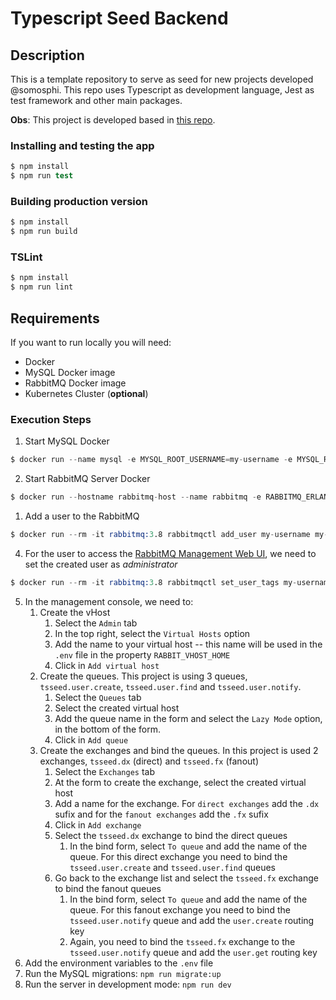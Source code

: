 # Typescript Seed Backend

## Description
This is a template repository to serve as seed for new projects developed @somosphi. This repo uses Typescript as development language, Jest as test framework and other main packages.

**Obs**: This project is developed based in [this repo](https://github.com/somosphi/node-ts-seed).

### Installing and testing the app

```s
$ npm install
$ npm run test
```

### Building production version
 
```s
$ npm install
$ npm run build
```

### TSLint

```s
$ npm install
$ npm run lint
```

## Requirements
If you want to run locally you will need:

- Docker
- MySQL Docker image
- RabbitMQ Docker image
- Kubernetes Cluster (**optional**)

### Execution Steps
1. Start MySQL Docker
```s
$ docker run --name mysql -e MYSQL_ROOT_USERNAME=my-username -e MYSQL_ROOT_PASSWORD=my-secret-pw -p 3306:3306 -d mysql:5.7
```

2. Start RabbitMQ Server Docker
```s
$ docker run --hostname rabbitmq-host --name rabbitmq -e RABBITMQ_ERLANG_COOKIE=my-cookie -p 15672:15672 -p 5672:5672 -d rabbitmq:3.8
```

1. Add a user to the RabbitMQ
```s
$ docker run --rm -it rabbitmq:3.8 rabbitmqctl add_user my-username my-password
```

4. For the user to access the [RabbitMQ Management Web UI](https://www.rabbitmq.com/management.html), we need to set the created user as *administrator*
```s
$ docker run --rm -it rabbitmq:3.8 rabbitmqctl set_user_tags my-username administrator
```

5. In the management console, we need to:
   1. Create the vHost
      1. Select the `Admin` tab
      2. In the top right, select the `Virtual Hosts` option
      3. Add the name to your virtual host -- this name will be used in the `.env` file in the property `RABBIT_VHOST_HOME`
      4. Click in `Add virtual host`
   3. Create the queues. This project is using 3 queues, `tsseed.user.create`, `tsseed.user.find` and `tsseed.user.notify`.
      1. Select the `Queues` tab
      2. Select the created virtual host
      3. Add the queue name in the form and select the `Lazy Mode` option, in the bottom of the form.
      4. Click in `Add queue`
   2. Create the exchanges and bind the queues. In this project is used 2 exchanges, `tsseed.dx` (direct) and `tsseed.fx` (fanout)
      1. Select the `Exchanges` tab
      2. At the form to create the exchange, select the created virtual host
      3. Add a name for the exchange. For `direct exchanges` add the `.dx` sufix and for the `fanout exchanges` add the `.fx` sufix
      4. Click in `Add exchange`
      5. Select the `tsseed.dx` exchange to bind the direct queues
         1. In the bind form, select `To queue` and add the name of the queue. For this direct exchange you need to bind the `tsseed.user.create` and `tsseed.user.find` queues
      6. Go back to the exchange list and select the `tsseed.fx` exchange to bind the fanout queues
         1. In the bind form, select `To queue` and add the name of the queue. For this fanout exchange you need to bind the `tsseed.user.notify` queue and add the `user.create` routing key
         2. Again, you need to bind the `tsseed.fx` exchange to the `tsseed.user.notify` queue and add the `user.get` routing key
6. Add the environment variables to the `.env` file
7. Run the MySQL migrations: `npm run migrate:up`
8. Run the server in development mode: `npm run dev`
